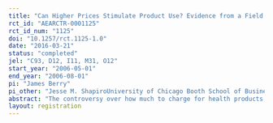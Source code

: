 ```yaml
---
title: "Can Higher Prices Stimulate Product Use? Evidence from a Field Experiment in Zambia"
rct_id: "AEARCTR-0001125"
rct_id_num: "1125"
doi: "10.1257/rct.1125-1.0"
date: "2016-03-21"
status: "completed"
jel: "C93, D12, I11, M31, O12"
start_year: "2006-05-01"
end_year: "2006-08-01"
pi: "James Berry"
pi_other: "Jesse M. ShapiroUniversity of Chicago Booth School of Business; Nava AshrafHarvard Business School"
abstract: "The controversy over how much to charge for health products in the developing world rests, in part, on whether higher prices can increase use, either by targeting distribution to high-use households (a screening effect), or by stimulating use psychologically through a sunk-cost effect. We develop a methodology for separating these two effects. We implement the methodology in a field experiment in Zambia using door-to-door marketing of a home water purification solution. We find evidence of economically important screening effects. By contrast, we find no consistent evidence of sunk-cost effects."
layout: registration
---
```


